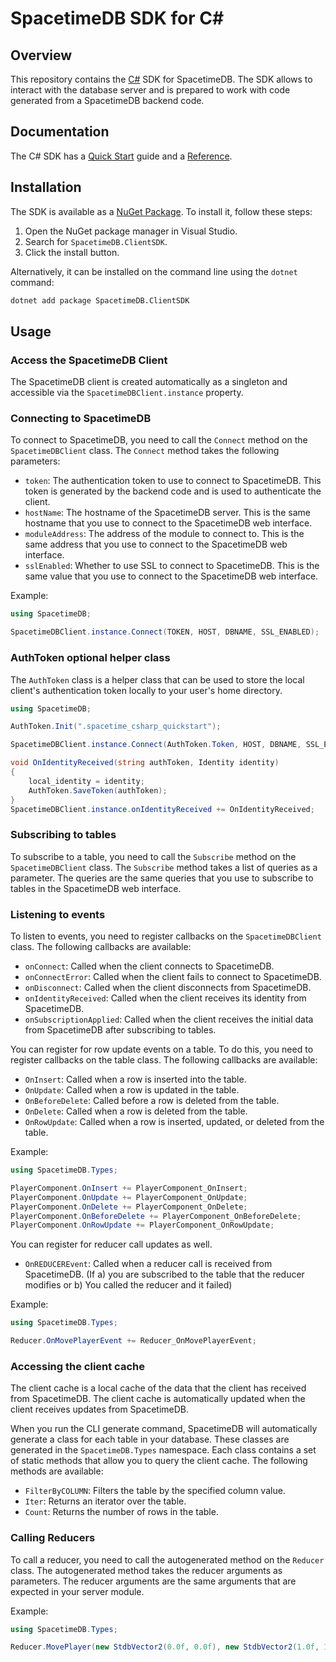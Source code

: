 # SpacetimeDB SDK for C#

## Overview

This repository contains the [C#](https://learn.microsoft.com/en-us/dotnet/csharp/) SDK for SpacetimeDB. The SDK allows to interact with the database server and is prepared to work with code generated from a SpacetimeDB backend code.

## Documentation

The C# SDK has a [Quick Start](https://spacetimedb.com/docs/client-languages/csharp/csharp-sdk-quickstart-guide) guide and a [Reference](https://spacetimedb.com/docs/client-languages/csharp/csharp-sdk-reference).

## Installation

The SDK is available as a [NuGet Package](https://www.nuget.org/packages/SpacetimeDB.ClientSDK). To install it, follow these steps:

1. Open the NuGet package manager in Visual Studio.
2. Search for `SpacetimeDB.ClientSDK`.
3. Click the install button.

Alternatively, it can be installed on the command line using the `dotnet` command:

```bash
dotnet add package SpacetimeDB.ClientSDK
```

## Usage

### Access the SpacetimeDB Client

The SpacetimeDB client is created automatically as a singleton and accessible via the `SpacetimeDBClient.instance` property.

### Connecting to SpacetimeDB

To connect to SpacetimeDB, you need to call the `Connect` method on the `SpacetimeDBClient` class. The `Connect` method takes the following parameters:

- `token`: The authentication token to use to connect to SpacetimeDB. This token is generated by the backend code and is used to authenticate the client.
- `hostName`: The hostname of the SpacetimeDB server. This is the same hostname that you use to connect to the SpacetimeDB web interface.
- `moduleAddress`: The address of the module to connect to. This is the same address that you use to connect to the SpacetimeDB web interface.
- `sslEnabled`: Whether to use SSL to connect to SpacetimeDB. This is the same value that you use to connect to the SpacetimeDB web interface.

Example: 

```csharp
using SpacetimeDB;

SpacetimeDBClient.instance.Connect(TOKEN, HOST, DBNAME, SSL_ENABLED);
```

### AuthToken optional helper class

The `AuthToken` class is a helper class that can be used to store the local client's authentication token locally to your user's home directory.

```csharp
using SpacetimeDB;

AuthToken.Init(".spacetime_csharp_quickstart");

SpacetimeDBClient.instance.Connect(AuthToken.Token, HOST, DBNAME, SSL_ENABLED);

void OnIdentityReceived(string authToken, Identity identity)
{
    local_identity = identity;
    AuthToken.SaveToken(authToken);
}
SpacetimeDBClient.instance.onIdentityReceived += OnIdentityReceived;
```

### Subscribing to tables

To subscribe to a table, you need to call the `Subscribe` method on the `SpacetimeDBClient` class. The `Subscribe` method takes a list of queries as a parameter. The queries are the same queries that you use to subscribe to tables in the SpacetimeDB web interface.

### Listening to events

To listen to events, you need to register callbacks on the `SpacetimeDBClient` class. The following callbacks are available:

- `onConnect`: Called when the client connects to SpacetimeDB.
- `onConnectError`: Called when the client fails to connect to SpacetimeDB.
- `onDisconnect`: Called when the client disconnects from SpacetimeDB.
- `onIdentityReceived`: Called when the client receives its identity from SpacetimeDB.
- `onSubscriptionApplied`: Called when the client receives the initial data from SpacetimeDB after subscribing to tables.

You can register for row update events on a table. To do this, you need to register callbacks on the table class. The following callbacks are available:

- `OnInsert`: Called when a row is inserted into the table.
- `OnUpdate`: Called when a row is updated in the table.
- `OnBeforeDelete`: Called before a row is deleted from the table.
- `OnDelete`: Called when a row is deleted from the table.
- `OnRowUpdate`: Called when a row is inserted, updated, or deleted from the table.

Example:

```csharp
using SpacetimeDB.Types;

PlayerComponent.OnInsert += PlayerComponent_OnInsert;
PlayerComponent.OnUpdate += PlayerComponent_OnUpdate;
PlayerComponent.OnDelete += PlayerComponent_OnDelete;
PlayerComponent.OnBeforeDelete += PlayerComponent_OnBeforeDelete;
PlayerComponent.OnRowUpdate += PlayerComponent_OnRowUpdate;
```

You can register for reducer call updates as well.

- `OnREDUCEREvent`: Called when a reducer call is received from SpacetimeDB. (If a) you are subscribed to the table that the reducer modifies or b) You called the reducer and it failed)

Example:

```csharp
using SpacetimeDB.Types;

Reducer.OnMovePlayerEvent += Reducer_OnMovePlayerEvent;
```
 
### Accessing the client cache

The client cache is a local cache of the data that the client has received from SpacetimeDB. The client cache is automatically updated when the client receives updates from SpacetimeDB. 

When you run the CLI generate command, SpacetimeDB will automatically generate a class for each table in your database. These classes are generated in the `SpacetimeDB.Types` namespace. Each class contains a set of static methods that allow you to query the client cache. The following methods are available:

- `FilterByCOLUMN`: Filters the table by the specified column value.
- `Iter`: Returns an iterator over the table.
- `Count`: Returns the number of rows in the table.

### Calling Reducers

To call a reducer, you need to call the autogenerated method on the `Reducer` class. The autogenerated method takes the reducer arguments as parameters. The reducer arguments are the same arguments that are expected in your server module.

Example:

```csharp
using SpacetimeDB.Types;

Reducer.MovePlayer(new StdbVector2(0.0f, 0.0f), new StdbVector2(1.0f, 1.0f));
```


